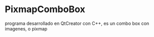 # PixmapComboBox
programa desarrollado en QtCreator con C++, es un combo box con imagenes, o pixmap
